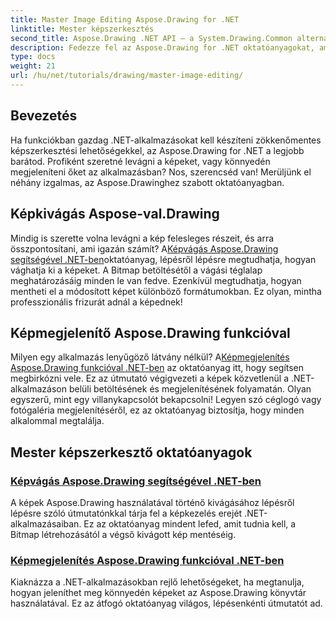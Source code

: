 ```yaml
---
title: Master Image Editing Aspose.Drawing for .NET
linktitle: Mester képszerkesztés
second_title: Aspose.Drawing .NET API – a System.Drawing.Common alternatívája
description: Fedezze fel az Aspose.Drawing for .NET oktatóanyagokat, amelyek segítségével lépésről lépésre elsajátíthatja a képszerkesztést, kivágást és megjelenítést .NET-alkalmazásokban.
type: docs
weight: 21
url: /hu/net/tutorials/drawing/master-image-editing/
---
```

## Bevezetés

Ha funkciókban gazdag .NET-alkalmazásokat kell készíteni zökkenőmentes képszerkesztési lehetőségekkel, az Aspose.Drawing for .NET a legjobb barátod. Profiként szeretné levágni a képeket, vagy könnyedén megjeleníteni őket az alkalmazásban? Nos, szerencséd van! Merüljünk el néhány izgalmas, az Aspose.Drawinghez szabott oktatóanyagban.

## Képkivágás Aspose-val.Drawing  
 Mindig is szerette volna levágni a kép felesleges részeit, és arra összpontosítani, ami igazán számít? A[Képvágás Aspose.Drawing segítségével .NET-ben](./image-cropping/)oktatóanyag, lépésről lépésre megtudhatja, hogyan vághatja ki a képeket. A Bitmap betöltésétől a vágási téglalap meghatározásáig minden le van fedve. Ezenkívül megtudhatja, hogyan mentheti el a módosított képet különböző formátumokban. Ez olyan, mintha professzionális frizurát adnál a képednek!  

## Képmegjelenítő Aspose.Drawing funkcióval  
 Milyen egy alkalmazás lenyűgöző látvány nélkül? A[Képmegjelenítés Aspose.Drawing funkcióval .NET-ben](./image-display/) az oktatóanyag itt, hogy segítsen megbirkózni vele. Ez az útmutató végigvezeti a képek közvetlenül a .NET-alkalmazáson belüli betöltésének és megjelenítésének folyamatán. Olyan egyszerű, mint egy villanykapcsolót bekapcsolni! Legyen szó céglogó vagy fotógaléria megjelenítéséről, ez az oktatóanyag biztosítja, hogy minden alkalommal megtalálja.
  
## Mester képszerkesztő oktatóanyagok
### [Képvágás Aspose.Drawing segítségével .NET-ben](./image-cropping/)
A képek Aspose.Drawing használatával történő kivágásához lépésről lépésre szóló útmutatónkkal tárja fel a képkezelés erejét .NET-alkalmazásaiban. Ez az oktatóanyag mindent lefed, amit tudnia kell, a Bitmap létrehozásától a végső kivágott kép mentéséig.
### [Képmegjelenítés Aspose.Drawing funkcióval .NET-ben](./image-display/)
Kiaknázza a .NET-alkalmazásokban rejlő lehetőségeket, ha megtanulja, hogyan jeleníthet meg könnyedén képeket az Aspose.Drawing könyvtár használatával. Ez az átfogó oktatóanyag világos, lépésenkénti útmutatót ad.
